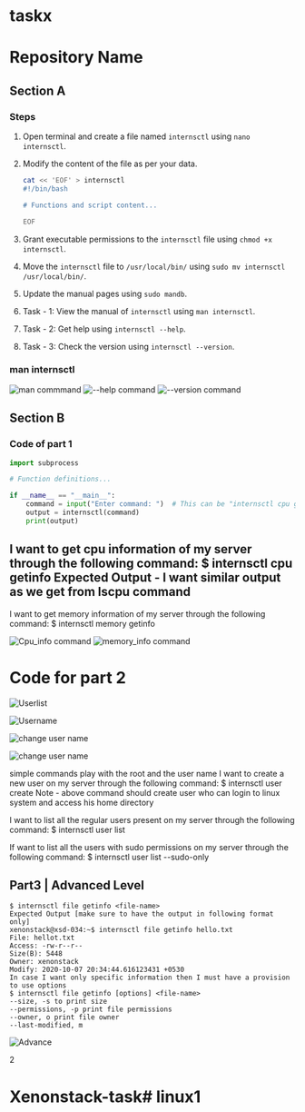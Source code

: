 # taskx
# Repository Name

## Section A

### Steps

1. Open terminal and create a file named `internsctl` using `nano internsctl`.
2. Modify the content of the file as per your data.

    ```bash
    cat << 'EOF' > internsctl
    #!/bin/bash

    # Functions and script content...

    EOF
    ```

3. Grant executable permissions to the `internsctl` file using `chmod +x internsctl`.
4. Move the `internsctl` file to `/usr/local/bin/` using `sudo mv internsctl /usr/local/bin/`.
5. Update the manual pages using `sudo mandb`.
6. Task - 1: View the manual of `internsctl` using `man internsctl`.
7. Task - 2: Get help using `internsctl --help`.
8. Task - 3: Check the version using `internsctl --version`.

### man internsctl
![man commmand](./images/man_command.png)
![--help command](./images/help.png)
![--version command](./images/version.png)

## Section B

### Code of part 1

```python
import subprocess

# Function definitions...

if __name__ == "__main__":
    command = input("Enter command: ")  # This can be "internsctl cpu getinfo" or "internsctl memory getinfo"
    output = internsctl(command)
    print(output)
```

I want to get cpu information of my server through the following command:
$ internsctl cpu getinfo
Expected Output -
I want similar output as we get from lscpu command
---
I want to get memory information of my server through the following command:
$ internsctl memory getinfo

![Cpu_info command](./images/cpu_info.png)
![memory_info command](./images/memory_info.png)

# Code for part 2

![Userlist](./images/userlists%20.png)

![Username](./images/username.png)

![change user name](./images/list.png)

![change user name](./images/list2.png)


simple commands play with the root and the user name
I want to create a new user on my server through the following command:
$ internsctl user create <username>
Note - above command should create user who can login to linux system and access his home
directory

I want to list all the regular users present on my server through the following command:
$ internsctl user list

If want to list all the users with sudo permissions on my server through the following command:
$ internsctl user list --sudo-only

## Part3 | Advanced Level
```By executing below command I want to get some information about a file
$ internsctl file getinfo <file-name>
Expected Output [make sure to have the output in following format only]
xenonstack@xsd-034:~$ internsctl file getinfo hello.txt
File: hellot.txt
Access: -rw-r--r--
Size(B): 5448
Owner: xenonstack
Modify: 2020-10-07 20:34:44.616123431 +0530
In case I want only specific information then I must have a provision to use options
$ internsctl file getinfo [options] <file-name>
--size, -s to print size
--permissions, -p print file permissions
--owner, o print file owner
--last-modified, m
```

![Advance](./images/task3.jpeg)

2
# Xenonstack-task# linux1

